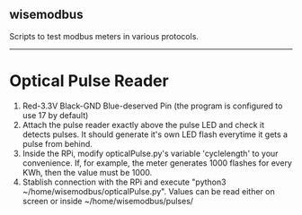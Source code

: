 ## wisemodbus
Scripts to test modbus meters in various protocols.

---

# Optical Pulse Reader
1. Red-3.3V Black-GND Blue-deserved Pin (the program is configured to use 17 by default)
2. Attach the pulse reader exactly above the pulse LED and check it detects pulses. It should generate it's own LED flash everytime it gets a pulse from behind.
3. Inside the RPi, modify opticalPulse.py's variable 'cyclelength' to your convenience. If, for example, the meter generates 1000 flashes for every KWh, then the value must be 1000.
4. Stablish connection with the RPi and execute "python3 ~/home/wisemodbus/opticalPulse.py". Values can be read either on screen or inside ~/home/wisemodbus/pulses/
